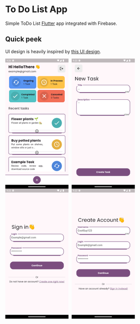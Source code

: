 # To Do List App

Simple ToDo List [Flutter](https://flutter.dev) app integrated with Firebase.

## Quick peek

UI design is heavily inspired by [this UI design](https://dribbble.com/shots/23419236-Streamline-Mobile-App).

<div style="display:flex; flex-direction:row; gap:10px">
<img src="./images/homePage.png" width="200"/>
<img src="./images/newTaskPage.png" width="200"/>
</div>
<div style="display:flex; flex-direction:row; gap:10px">
<img src="./images/loginPage.png" width="200"/>
<img src="./images/registerPage.png" width="200"/>
 </div>
